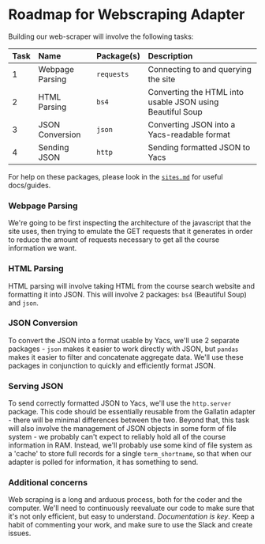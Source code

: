 # Roadmap for Webscraping Adapter
Building our web-scraper will involve the following tasks:

Task| Name				| Package(s)		| Description
:---| :---				| :---				| :---
1	| Webpage Parsing	| `requests`		| Connecting to and querying the site
2 	| HTML Parsing		| `bs4`				| Converting the HTML into usable JSON using Beautiful Soup
3 	| JSON Conversion	| `json`			| Converting JSON into a Yacs-readable format
4 	| Sending JSON		| `http`			| Sending formatted JSON to Yacs

For help on these packages, please look in the [`sites.md`](pipelines/nyu/sites.md) for useful docs/guides.

### Webpage Parsing
We're going to be first inspecting the architecture of the javascript that the site uses, then trying to emulate the GET requests that it generates in order to reduce the amount of requests necessary to get all the course information we want.

### HTML Parsing
HTML parsing will involve taking HTML from the course search website and formatting it into JSON. This will involve 2 packages: `bs4` (Beautiful Soup) and `json`.

### JSON Conversion
To convert the JSON into a format usable by Yacs, we'll use 2 separate packages - `json` makes it easier to work directly with JSON, but `pandas` makes it easier to filter and concatenate aggregate data. We'll use these packages in conjunction to quickly and efficiently format JSON.

### Serving JSON
To send correctly formatted JSON to Yacs, we'll use the `http.server` package. This code should be essentially reusable from the Gallatin adapter - there will be minimal differences between the two. Beyond that, this task will also involve the management of JSON objects in some form of file system - we probably can't expect to reliably hold all of the course information in RAM. Instead, we'll probably use some kind of file system as a 'cache' to store full records for a single `term_shortname`, so that when our adapter is polled for information, it has something to send.

### Additional concerns
Web scraping is a long and arduous process, both for the coder and the computer. We'll need to continuously reevaluate our code to make sure that it's not only efficient, but easy to understand. *Documentation is key*. Keep a habit of commenting your work, and make sure to use the Slack and create issues.
